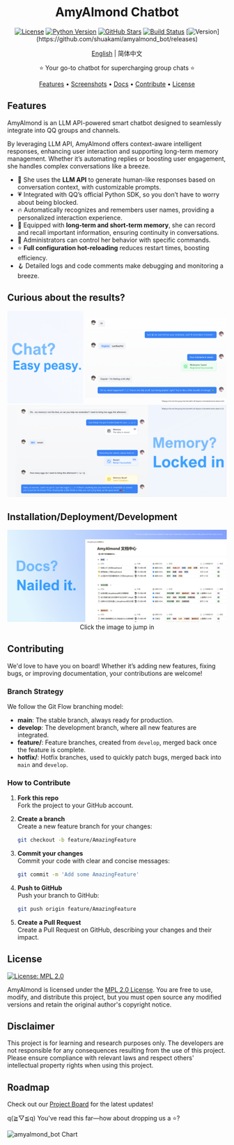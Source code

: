 <div align="center">

# AmyAlmond Chatbot

  [![License](https://img.shields.io/badge/license-MPL2-red.svg)](hhttps://opensource.org/license/mpl-2-0)
  [![Python Version](https://img.shields.io/badge/python-3.8%2B-blue)](https://www.python.org/downloads/)
  [![GitHub Stars](https://img.shields.io/github/stars/shuakami/amyalmond_bot.svg)](https://github.com/shuakami/amyalmond_bot/stargazers)
  [![Build Status](https://img.shields.io/badge/build-passing-brightgreen.svg)](https://github.com/shuakami/amyalmond_bot)
  [![Version](https://img.shields.io/badge/version-1.2.0_(Stable_827001)-yellow.svg)](https://github.com/shuakami/amyalmond_bot/releases)

[English](README_en.md) | 简体中文

⭐ Your go-to chatbot for supercharging group chats ⭐

[Features](#功能特性) • [Screenshots](#先看效果) •  [Docs](#安装部署开发) • [Contribute](#开发与贡献) • [License](#许可证)
</div>

## Features

AmyAlmond is an LLM API-powered smart chatbot designed to seamlessly integrate into QQ groups and channels.

By leveraging LLM API, AmyAlmond offers context-aware intelligent responses, enhancing user interaction and supporting long-term memory management. Whether it’s automating replies or boosting user engagement, she handles complex conversations like a breeze.

- 🌈 She uses the **LLM API** to generate human-like responses based on conversation context, with customizable prompts.
- 💗 Integrated with QQ’s official Python SDK, so you don’t have to worry about being blocked.
- 🔥 Automatically recognizes and remembers user names, providing a personalized interaction experience.
- 🧠 Equipped with **long-term and short-term memory**, she can record and recall important information, ensuring continuity in conversations.
- 🐳 Administrators can control her behavior with specific commands.
- ⭐ **Full configuration hot-reloading** reduces restart times, boosting efficiency.
- 🪝 Detailed logs and code comments make debugging and monitoring a breeze.

## Curious about the results?

![效果图_对话注册](/dist/background-en/chat-demo.png)  
![效果图_记忆上下文](/dist/background-en/chat-memory-demo.png)

## Installation/Deployment/Development

<a href="https://www.notion.so/tiancailuoxiaohei/dfd73a088f7745d39244bbcecbbaf910?v=972fb97796534341aca87a165039a3b1">
    <img src="/dist/background-en/docs-background.png" alt="Documentation Database" />
</a>

<div align="center">
Click the image to jump in
</div>

## Contributing

We'd love to have you on board! Whether it’s adding new features, fixing bugs, or improving documentation, your contributions are welcome!

### Branch Strategy

We follow the Git Flow branching model:

- **main**: The stable branch, always ready for production.
- **develop**: The development branch, where all new features are integrated.
- **feature/**: Feature branches, created from `develop`, merged back once the feature is complete.
- **hotfix/**: Hotfix branches, used to quickly patch bugs, merged back into `main` and `develop`.

### How to Contribute

1. **Fork this repo**  
   Fork the project to your GitHub account.

2. **Create a branch**  
   Create a new feature branch for your changes:
   ```bash
   git checkout -b feature/AmazingFeature
   ```

3. **Commit your changes**  
   Commit your code with clear and concise messages:
   ```bash
   git commit -m 'Add some AmazingFeature'
   ```

4. **Push to GitHub**  
   Push your branch to GitHub:
   ```bash
   git push origin feature/AmazingFeature
   ```

5. **Create a Pull Request**  
   Create a Pull Request on GitHub, describing your changes and their impact.

## License

[![License: MPL 2.0](https://img.shields.io/badge/License-MPL_2.0-brightgreen.svg)](https://opensource.org/licenses/MPL-2.0)

AmyAlmond is licensed under the [MPL 2.0 License](LICENSE). You are free to use, modify, and distribute this project, but you must open source any modified versions and retain the original author's copyright notice.

## Disclaimer

This project is for learning and research purposes only. The developers are not responsible for any consequences resulting from the use of this project. Please ensure compliance with relevant laws and respect others' intellectual property rights when using this project.

## Roadmap

Check out our [Project Board](https://github.com/users/shuakami/projects/1) for the latest updates!

q(≧▽≦q) You've read this far—how about dropping us a ⭐️?

<picture>  
  <source
    media="(prefers-color-scheme: dark)"
    srcset="
      https://api.star-history.com/svg?repos=shuakami/amyalmond_bot&type=Date&theme=dark
    "
  />
  <source
    media="(prefers-color-scheme: light)"
    srcset="
      https://api.star-history.com/svg?repos=shuakami/amyalmond_bot&type=Date
    "
  />
  <img
    alt="amyalmond_bot Chart"
    src="https://api.star-history.com/svg?repos=shuakami/amyalmond_bot&type=Date"
  />
</picture>